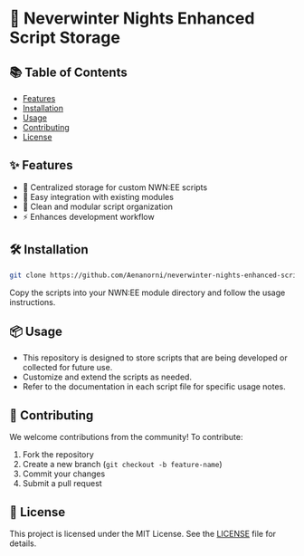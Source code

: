 # 🚀 Neverwinter Nights Enhanced Script Storage

## 📚 Table of Contents
- [Features](#features)
- [Installation](#installation)
- [Usage](#usage)
- [Contributing](#contributing)
- [License](#license)

## ✨ Features
- 📁 Centralized storage for custom NWN:EE scripts
- 🔌 Easy integration with existing modules
- 🧩 Clean and modular script organization
- ⚡ Enhances development workflow

## 🛠️ Installation
```bash
git clone https://github.com/Aenanorni/neverwinter-nights-enhanced-script-storage.git
```
Copy the scripts into your NWN:EE module directory and follow the usage instructions.

## 📦 Usage
- This repository is designed to store scripts that are being developed or collected for future use.
- Customize and extend the scripts as needed.
- Refer to the documentation in each script file for specific usage notes.

## 🤝 Contributing
We welcome contributions from the community! To contribute:
1. Fork the repository
2. Create a new branch (`git checkout -b feature-name`)
3. Commit your changes
4. Submit a pull request

## 📄 License
This project is licensed under the MIT License. See the [LICENSE](LICENSE) file for details.